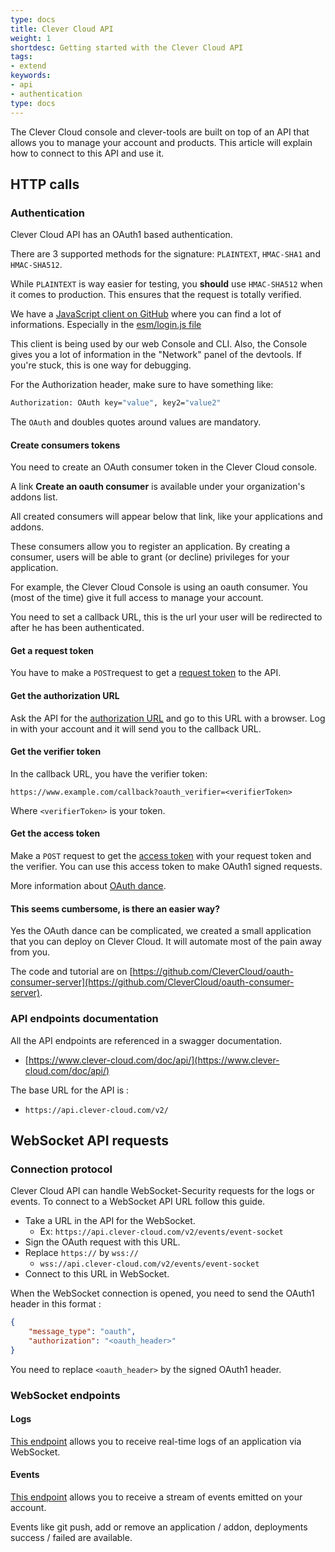 ```yaml
---
type: docs
title: Clever Cloud API
weight: 1
shortdesc: Getting started with the Clever Cloud API
tags:
- extend
keywords:
- api
- authentication
type: docs
---
```


The Clever Cloud console and clever-tools are built on top of an API that
allows you to manage your account and products. This article will explain how
to connect to this API and use it.

## HTTP calls

### **Authentication**

Clever Cloud API has an OAuth1 based authentication.

There are 3 supported methods for the signature: `PLAINTEXT`, `HMAC-SHA1` and `HMAC-SHA512`.

While `PLAINTEXT` is way easier for testing, you **should** use `HMAC-SHA512` when it comes to production. This ensures that the request is totally verified.

We have a [JavaScript client on GitHub](https://gitHub.com/CleverCloud/clever-client.js) where you can find a lot of informations.
Especially in the [esm/login.js file](https://gitHub.com/CleverCloud/clever-client.js/blob/master/esm/login.js)

This client is being used by our web Console and CLI. Also, the Console gives you a lot of information in the "Network" panel of the devtools. If you're stuck, this is one way for debugging.

For the Authorization header, make sure to have something like:

```bash
Authorization: OAuth key="value", key2="value2"
```

The `OAuth` and doubles quotes around values are mandatory.

#### **Create consumers tokens**

You need to create an OAuth consumer token in the Clever Cloud console.

A link **Create an oauth consumer** is available under your organization's addons list.

All created consumers will appear below that link, like your applications and addons.

These consumers allow you to register an application. By creating a consumer, users will be able to grant (or decline) privileges for your application.

For example, the Clever Cloud Console is using an oauth consumer.
You (most of the time) give it full access to manage your account.

You need to set a callback URL, this is the url your user will be redirected to after he has been authenticated.

#### **Get a request token**

You have to make a `POST`request to get a [request token](https://www.clever-cloud.com/doc/openapi/#post-/oauth/request_token) to the API.

#### **Get the authorization URL**

Ask the API for the [authorization URL](https://www.clever-cloud.com/doc/openapi/#get-/oauth/authorize) and go to this URL with a browser. Log in with your account and it will send you to the callback URL.

#### **Get the verifier token**

In the callback URL, you have the verifier token:

`https://www.example.com/callback?oauth_verifier=<verifierToken>`

Where `<verifierToken>` is your token.

#### **Get the access token**

Make a `POST`  request to get the [access token](https://www.clever-cloud.com/doc/openapi/#post-/oauth/access_token) with your request token and the verifier.
You can use this access token to make OAuth1 signed requests.

More information about [OAuth dance](https://oauth.net/core/1.0/#anchor9).

#### This seems cumbersome, is there an easier way?

Yes the OAuth dance can be complicated, we created a small application that you can deploy on Clever Cloud. It will automate most of the pain away from you.

The code and tutorial are on [https://github.com/CleverCloud/oauth-consumer-server](https://github.com/CleverCloud/oauth-consumer-server).

### **API endpoints documentation**

All the API endpoints are referenced in a swagger documentation.

- [https://www.clever-cloud.com/doc/api/](https://www.clever-cloud.com/doc/api/)

The base URL for the API is :

- `https://api.clever-cloud.com/v2/`

## WebSocket API requests

### **Connection protocol**

Clever Cloud API can handle WebSocket-Security requests for the logs or events.
To connect to a WebSocket API URL follow this guide.

- Take a URL in the API for the WebSocket.
  - Ex: `https://api.clever-cloud.com/v2/events/event-socket`
- Sign the OAuth request with this URL.
- Replace `https://` by `wss://`
  - `wss://api.clever-cloud.com/v2/events/event-socket`
- Connect to this URL in WebSocket.

When the WebSocket connection is opened, you need to send the OAuth1 header in this format :

```json
{
    "message_type": "oauth",
    "authorization": "<oauth_header>"
}
```

You need to replace `<oauth_header>` by the signed OAuth1 header.

### **WebSocket endpoints**

#### **Logs**

[This endpoint](https://www.clever-cloud.com/doc/api/#!/logs/logs_logs-socket_appId_get)
allows you to receive real-time logs of an application via WebSocket.

#### **Events**

[This endpoint](https://www.clever-cloud.com/doc/api/#!/events/events_event-socket_get)
allows you to receive a stream of events emitted on your account.

Events like git push, add or remove an application / addon, deployments success / failed
are available.
